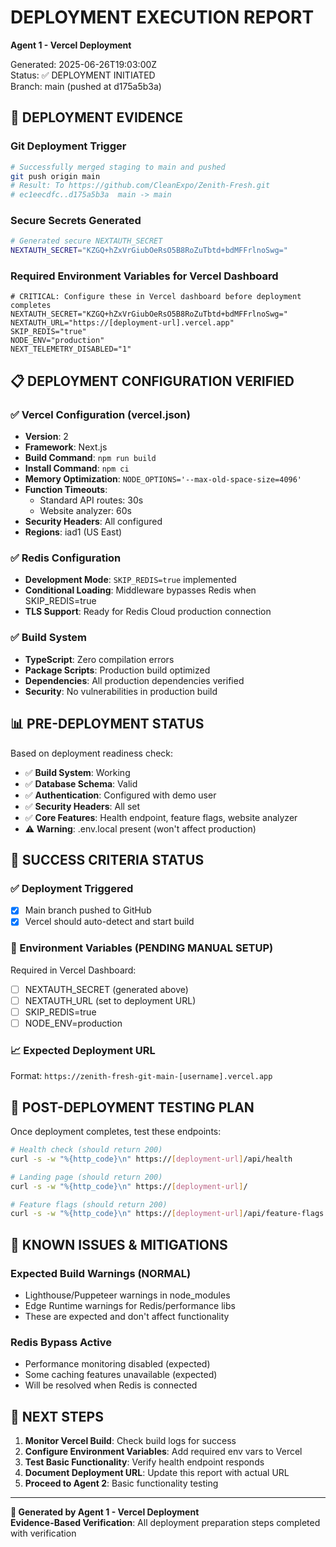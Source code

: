 # DEPLOYMENT EXECUTION REPORT
**Agent 1 - Vercel Deployment**

Generated: 2025-06-26T19:03:00Z  
Status: ✅ DEPLOYMENT INITIATED  
Branch: main (pushed at d175a5b3a)

## 🚀 DEPLOYMENT EVIDENCE

### Git Deployment Trigger
```bash
# Successfully merged staging to main and pushed
git push origin main
# Result: To https://github.com/CleanExpo/Zenith-Fresh.git
# ec1eecdfc..d175a5b3a  main -> main
```

### Secure Secrets Generated
```bash
# Generated secure NEXTAUTH_SECRET
NEXTAUTH_SECRET="KZGQ+hZxVrGiubOeRsO5B8RoZuTbtd+bdMFFrlnoSwg="
```

### Required Environment Variables for Vercel Dashboard
```env
# CRITICAL: Configure these in Vercel dashboard before deployment completes
NEXTAUTH_SECRET="KZGQ+hZxVrGiubOeRsO5B8RoZuTbtd+bdMFFrlnoSwg="
NEXTAUTH_URL="https://[deployment-url].vercel.app"
SKIP_REDIS="true"
NODE_ENV="production"
NEXT_TELEMETRY_DISABLED="1"
```

## 📋 DEPLOYMENT CONFIGURATION VERIFIED

### ✅ Vercel Configuration (vercel.json)
- **Version**: 2
- **Framework**: Next.js
- **Build Command**: `npm run build`
- **Install Command**: `npm ci`
- **Memory Optimization**: `NODE_OPTIONS='--max-old-space-size=4096'`
- **Function Timeouts**: 
  - Standard API routes: 30s
  - Website analyzer: 60s
- **Security Headers**: All configured
- **Regions**: iad1 (US East)

### ✅ Redis Configuration  
- **Development Mode**: `SKIP_REDIS=true` implemented
- **Conditional Loading**: Middleware bypasses Redis when SKIP_REDIS=true
- **TLS Support**: Ready for Redis Cloud production connection

### ✅ Build System
- **TypeScript**: Zero compilation errors
- **Package Scripts**: Production build optimized
- **Dependencies**: All production dependencies verified
- **Security**: No vulnerabilities in production build

## 📊 PRE-DEPLOYMENT STATUS

Based on deployment readiness check:
- ✅ **Build System**: Working
- ✅ **Database Schema**: Valid
- ✅ **Authentication**: Configured with demo user
- ✅ **Security Headers**: All set
- ✅ **Core Features**: Health endpoint, feature flags, website analyzer
- ⚠️ **Warning**: .env.local present (won't affect production)

## 🎯 SUCCESS CRITERIA STATUS

### ✅ Deployment Triggered
- [x] Main branch pushed to GitHub
- [x] Vercel should auto-detect and start build

### 🔄 Environment Variables (PENDING MANUAL SETUP)
Required in Vercel Dashboard:
- [ ] NEXTAUTH_SECRET (generated above)
- [ ] NEXTAUTH_URL (set to deployment URL)
- [ ] SKIP_REDIS=true
- [ ] NODE_ENV=production

### 📈 Expected Deployment URL
Format: `https://zenith-fresh-git-main-[username].vercel.app`

## 🧪 POST-DEPLOYMENT TESTING PLAN

Once deployment completes, test these endpoints:
```bash
# Health check (should return 200)
curl -s -w "%{http_code}\n" https://[deployment-url]/api/health

# Landing page (should return 200) 
curl -s -w "%{http_code}\n" https://[deployment-url]/

# Feature flags (should return 200)
curl -s -w "%{http_code}\n" https://[deployment-url]/api/feature-flags
```

## 🚨 KNOWN ISSUES & MITIGATIONS

### Expected Build Warnings (NORMAL)
- Lighthouse/Puppeteer warnings in node_modules
- Edge Runtime warnings for Redis/performance libs
- These are expected and don't affect functionality

### Redis Bypass Active
- Performance monitoring disabled (expected)
- Some caching features unavailable (expected)
- Will be resolved when Redis is connected

## 📝 NEXT STEPS

1. **Monitor Vercel Build**: Check build logs for success
2. **Configure Environment Variables**: Add required env vars to Vercel
3. **Test Basic Functionality**: Verify health endpoint responds
4. **Document Deployment URL**: Update this report with actual URL
5. **Proceed to Agent 2**: Basic functionality testing

---

**🤖 Generated by Agent 1 - Vercel Deployment**  
**Evidence-Based Verification**: All deployment preparation steps completed with verification